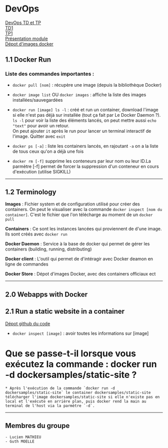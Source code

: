# DevOps
[DevOps TD et TP](http://school.pages.takima.io/devops-resources/)\
[TD1](http://school.pages.takima.io/devops-resources/ch1-discover-docker-td/)\
[TP1](http://school.pages.takima.io/devops-resources/ch1-discover-docker-tp/)\
[Présentation module](https://docs.google.com/presentation/d/1J8k-HSHraDPfNTElyaviuDwb28wFP26mO270dUtNUb0/edit#slide=id.p1)\
[Dépot d'images docker](https://store.docker.com)

## 1.1 Docker Run
### Liste des commandes importantes :
* `docker pull [nom]` : récupère une image (depuis la bibliothèque Docker)

* `docker image list` OU `docker images` : affiche la liste des images installées/sauvegardées

* `docker run [image] ls -l` : créé et run un container, download l'image si elle n'est pas déjà sur installée (tout ça fait par Le Docker Daemon ?). \
 `ls -l` pour voir la liste des éléments lancés, on peut mettre aussi `echo "text"` pour avoir un retour. \
 On peut ajouter `it` après le run pour lancer un terminal interactif de l'image. Quitter avec `exit`

 * `docker ps [-a]` : liste les containers lancés, en rajoutant `-a` on a la liste de tous ceux qu'on a déjà une fois

 * `docker rm [-f]` supprime les conteneurs par leur nom ou leur ID.La parmètre [-f] permet de forcer la suppression d'un conteneur en cours d'exécution (utilise SIGKILL)
---
## 1.2 Terminology

**Images** : Fichier system et de configuration utilisé pour créer des containers. On peut le visualiser avec la commande `docker inspect [nom du container]`. C'est le fichier que l'on télécharge au moment de un `docker pull`

**Containers** : Ce sont les instances lancées qui proviennent de d'une image. Ils sont créés avec `docker run`

**Docker Daemon** : Service à la base de docker qui permet de gérer les containers (building, running, distributing)

**Docker client** : L'outil qui permet de d'intéragir avec Docker deamon en ligne de commandes

**Docker Store** : Dépot d'images Docker, avec des containers officiaux ect

---
## 2.0 Webapps with Docker
## 2.1 Run a static website in a container
[Dépot github du code](https://github.com/docker/labs/tree/master/beginner/static-site)

* `docker inspect [image]` : avoir toutes les informations sur [image]


# Que se passe-t-il lorsque vous exécutez la commande : docker run -d dockersamples/static-site ? 
    * Après l'exécution de la commande `docker run -d dockersamples/static-site` le container dockersamples/static-site télécharger l'image dockersamples/static-site si elle n'existe pas en local et l'exécute en arrière plan, puis docker rend la main au terminal de l'host via la parmètre `-d`.




---
## Membres du groupe
    - Lucien MATHIEU
    - Guth MOELLE
    

 


